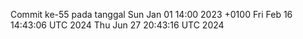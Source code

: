 Commit ke-55 pada tanggal Sun Jan 01 14:00 2023 +0100
Fri Feb 16 14:43:06 UTC 2024
Thu Jun 27 20:43:16 UTC 2024
